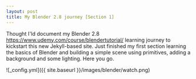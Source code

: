 ```yaml
---
layout: post
title: My Blender 2.8 journey [Section 1]
---
```


Thought I'ld document my Blender 2.8 https://www.udemy.com/course/blendertutorial/ learning journey to kickstart this new Jekyll-based site. Just finished my first section learning the basics of Blender and building a simple scene using primitives, adding a background and some lighting. Here you go.

![_config.yml]({{ site.baseurl }}/images/blender/watch.png)
